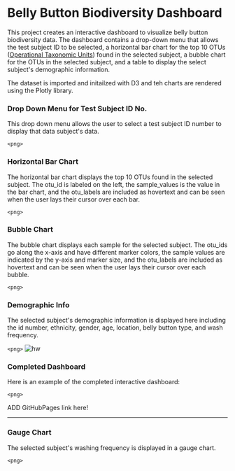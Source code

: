# Belly Button Biodiversity Dashboard

This project creates an interactive dashboard to visualize belly button biodiversity data. The dashboard contains a drop-down menu that allows the test subject ID to be selected, a horizontal bar chart for the top 10 OTUs ([Operational Taxonomic Units](https://en.wikipedia.org/wiki/Operational_taxonomic_unit)) found in the selected subject, a bubble chart for the OTUs in the selected subject, and a table to display the select subject's demographic information.

The dataset is imported and initailzed with D3 and teh charts are rendered using the Plotly library.

### Drop Down Menu for Test Subject ID No. 

This drop down menu allows the user to select a test subject ID number to display that data subject's data.

`<png>`

### Horizontal Bar Chart

The horizontal bar chart displays the top 10 OTUs found in the selected subject. The otu_id is labeled on the left, the sample_values is the value in the bar chart, and the otu_labels are included as hovertext and can be seen when the user lays their cursor over each bar.

`<png>`

### Bubble Chart

The bubble chart displays each sample for the selected subject. The otu_ids go along the x-axis and have different marker colors, the sample values are indicated by the y-axis and marker size, and the otu_labels are included as hovertext and can be seen when the user lays their cursor over each bubble.

`<png>`

### Demographic Info

The selected subject's demographic information is displayed here including the id number, ethnicity, gender, age, location, belly button type, and wash frequency.

`<png>`
![hw](https://static.bc-edx.com/data/dl-1-2/m14/lms/img/hw03.jpg)

### Completed Dashboard

Here is an example of the completed interactive dashboard: 

`<png>`

ADD GitHubPages link here!

-------------------------------------------------------------------------

### Gauge Chart

The selected subject's washing frequency is displayed in a gauge chart. 

`<png>`
